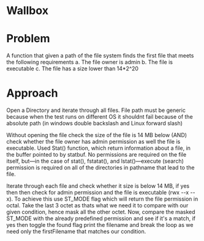 # Wallbox

# Problem

A function that given a path of the file system finds the first file that meets the
following requirements
a. The file owner is admin
b. The file is executable
c. The file has a size lower than 14*2^20


# Approach

Open a Directory and iterate through all files.
    File path must be generic because when the test runs on different OS it shouldnt fail because of the absolute path (in windows double backslash and Linux   forward slash)

Without opening the file check the size of the file is 14 MB below (AND) check whether the file owner has admin permission as well the file is executable.
    Used Stat() function, which return information about a file, in the buffer pointed to by statbuf.  No permissions are required on the file
itself, but—in the case of stat(), fstatat(), and lstat()—execute (search) permission is required on all of the directories in pathname that lead to the file.

Iterate through each file and check whether it size is below 14 MB, if yes then
then check for admin permission and the file is executable (rwx --x --x). To achieve this use ST_MODE flag which will return the file permission in octal.
Take the last 3 octet as thats what we need it to compare with our given condition, hence mask all the other octet.
Now, compare the masked ST_MODE with the already predefined permission and see if it's a match, if yes then
toggle the found flag
print the filename and break the loop as we need only the firstFilename that matches our condition.


